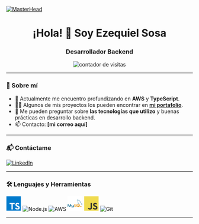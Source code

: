 [![MasterHead](https://indoanalytica.com/static/images/bannerr.gif)](https://ezequiel-sosa.vercel.app)

<h1 align="center">¡Hola! 👋 Soy Ezequiel Sosa</h1>
<h3 align="center">Desarrollador Backend</h3>

<p align="center">
  <img src="https://komarev.com/ghpvc/?username=000EZE000&label=Visitas%20al%20perfil&color=0e75b6&style=flat" alt="contador de visitas" />
</p>

---

### 🚀 Sobre mí
- 🔭 Actualmente me encuentro profundizando en **AWS** y **TypeScript**.  
- 👨‍💻 Algunos de mis proyectos los pueden encontrar en [**mi portafolio**](https://ezequiel-sosa.vercel.app).  
- 💬 Me pueden preguntar sobre **las tecnologías que utilizo** y buenas prácticas en desarrollo backend.  
- 📫 Contacto: **[mi correo aquí]**  

---

### 📬 Contáctame
<p>
  <a href="https://www.linkedin.com/in/ezequiel-sosa-475150248/" target="_blank">
    <img src="https://raw.githubusercontent.com/rahuldkjain/github-profile-readme-generator/master/src/images/icons/Social/linked-in-alt.svg" alt="LinkedIn" height="30" width="40" />
  </a>
</p>

---

### 🛠 Lenguajes y Herramientas
<p>
  <img src="https://raw.githubusercontent.com/devicons/devicon/master/icons/typescript/typescript-original.svg" alt="TypeScript" width="40" height="40"/>
  <img src="https://cdn-icons-png.flaticon.com/256/919/919825.png" alt="Node.js" width="40" height="40"/> 
  <img src="https://cdn-1.webcatalog.io/catalog/aws-console/aws-console-icon-filled-256.png" alt="AWS" width="40" height="40"/> 
  <img src="https://raw.githubusercontent.com/devicons/devicon/master/icons/mysql/mysql-original-wordmark.svg" alt="MySQL" width="40" height="40"/>
  <img src="https://raw.githubusercontent.com/devicons/devicon/master/icons/javascript/javascript-original.svg" alt="JavaScript" width="40" height="40"/> 
  <img src="https://www.vectorlogo.zone/logos/git-scm/git-scm-icon.svg" alt="Git" width="40" height="40"/>
</p>

---
